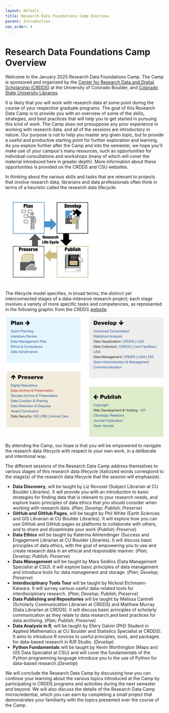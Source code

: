 ```yaml
---
layout: default
title: Research Data Foundations Camp Overview
parent: Introduction
nav_order: 4
---
```

# Research Data Foundations Camp Overview

Welcome to the January 2025 Research Data Foundations Camp. The Camp is sponsored and organized by the [Center for Research Data and Digital Scholarship (CRDDS)](https://www.colorado.edu/crdds/) at the University of Colorado Boulder, and [Colorado State University Libraries](https://lib.colostate.edu).

It is likely that you will work with research data at some point during the course of your respective graduate programs. The goal of this Research Data Camp is to provide you with an overview of some of the skills, strategies, and best practices that will help you to get started in pursuing this kind of work. The Camp does not presuppose any prior experience in working with research data, and all of the sessions are introductory in nature. Our purpose is not to help you master any given topic, but to provide a useful and productive starting point for further exploration and learning. As you explore further after the Camp and into the semester, we hope you'll make use of your campus's many resources, such as opportunities for individual consultations and workshops (many of which will cover the material introduced here in greater depth). More information about these opportunities is provided on the CRDDS and CSU websites.

In thinking about the various skills and tasks that are relevant to projects that involve research data, librarians and data professionals often think in terms of a heuristic called the research data lifecycle:

![Research Lifecycle](research_lifecycle.png)

The lifecycle model specifies, in broad terms, the distinct yet interconnected stages of a data-intensive research project; each stage involves a variety of more specific tasks and competencies, as represented in the following graphic from the CRDDS [website](https://www.colorado.edu/crdds/what-we-do/research-lifecycle):

![Research Lifecycle Tasks](research_lifecycle_tasks.png)

By attending the Camp, our hope is that you will be empowered to navigate the research data lifecycle with respect to your own work, in a deliberate and intentional way.

The different sessions of the Research Data Camp address themselves to various stages of this research data lifecycle (italicized words correspond to the stage(s) of the research data lifecycle that the session will emphasize).

* **Data Discovery**, will be taught by Liz Novosel (Subject Librarian at CU Boulder Libraries). It will provide you with an introduction to basic strategies for finding data that is relevant to your research needs, and explore basic principles of data ethics that you should consider when working with research data. (*Plan; Develop; Publish; Preserve*)
* **GitHub and GitHub Pages**, will be taught by Phil White (Earth Sciences and GIS Librarian at CU Boulder Libraries). It will explore how you can use GitHub and GitHub pages as platforms to collaborate with others, and to share and disseminate your work (*Publish; Preserve*)
* **Data Ethics** will be taught by Katerina Allmendinger (Success and Engagement Librarian at CU Boulder Libraries). It will discuss basic principles of data ethics, with the goal of empowering you to use and create research data in an ethical and responsible manner. (*Plan; Develop; Publish; Preserve*)
* **Data Management** will be taught by Mara Sedlins (Data Management Specialist at CSU). It will explore basic principles of data management and introduce tools for data management and storage. (*Plan; Develop; Preserve*)
* **Interdisciplinary Tools Tour** will be taught by Nickoal Eichmann-Kalwara. It will survey various useful data-related tools for interdisciplinary research.  (*Plan; Develop; Publish; Preserve*)
* **Data Publishing and Repositories** will be taught by Melissa Cantrell (Scholarly Communication Librarian at CRDDS) and Matthew Murray (Data Librarian at CRDDS). It will discuss basic principles of scholarly communication as they relate to data research,and best practices for data archiving. (*Plan; Publish; Preserve*)
* **Data Analysis in R**, will be taught by Ellery Galvin (PhD Student in Applied Mathematics at CU Boulder and Statistics Specialist at CRDDS). It aims to introduce R novices to useful principles, tools, and packages for data-based research in R/R Studio. (*Develop*)
* **Python Fundamentals** will be taught by Kevin Worthington (Maps and GIS Data Specialist at CSU) and will cover the fundamentals of the Python programming language introduce you to the use of Python for data-based research.(*Develop*)

We will conclude the Research Data Camp by discussing how you can continue your learning about the various topics introduced at the Camp by participating in CRDDS programs and activities during the next semester and beyond. We will also discuss the details of the Research Data Camp microcredential, which you can earn by completing a small project that demonstrates your familiarity with the topics presented over the course of the Camp. 
